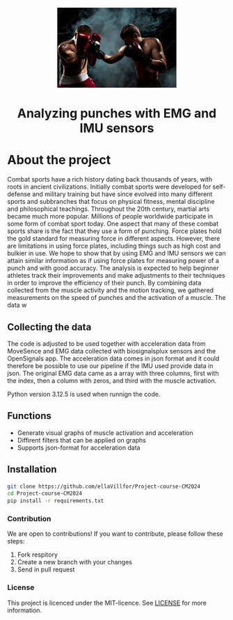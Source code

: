 <p align = "center">
    <img src = "./background_pic_github.jpeg" alt = "Two people boxing">
</p>

<h1 align = "center"> Analyzing punches with EMG and IMU sensors </h1>

# About the project
Combat sports have a rich history dating back thousands of years, with roots in ancient civilizations. Initially combat sports were developed for self-defense and military training but have since evolved into many
different sports and subbranches that focus on physical fitness, mental discipline and philosophical teachings. Throughout the 20th century, martial arts became much more popular. Millions of people worldwide participate in some form of combat sport today. One aspect that many of these combat sports share is the fact that they use a form of punching. Force plates hold the gold standard for measuring force in different aspects. However, there are limitations in using force plates, including things such as high cost and bulkier in use. We hope to show that by using EMG and IMU sensors we can attain similar information as if using force plates for measuring power of a punch and with good accuracy. The analysis is expected to help beginner athletes track their improvements and make adjustments to their techniques in order to improve the efficiency of their punch. By combining data collected from the muscle activity and the motion tracking, we gathered measurements on the speed of punches and the activation of a muscle. The data w

## Collecting the data
The code is adjusted to be used together with acceleration data from MoveSence and EMG data collected with biosignalsplux sensors and the OpenSignals app. 
The acceleration data comes in json format and it could therefore be possible to use our pipeline if the IMU used provide data in json. 
The original EMG data came as a array with three columns, first with the index, then a column with zeros, and third with the muscle activation. 

Python version 3.12.5 is used when runnign the code. 

## Functions

- Generate visual graphs of muscle activation and acceleration
- Diffirent filters that can be applied on graphs
- Supports json-format for acceleration data


## Installation
```bash
git clone https://github.com/ellaVillfor/Project-course-CM2024
cd Project-course-CM2024
pip install -r requirements.txt
```

### Contribution
We are open to contributions! If you want to contribute, please follow these steps:

1. Fork respitory
2. Create a new branch with your changes
3. Send in pull request

### License
This project is licenced under the MIT-licence. See [LICENSE](LICENSE) for more information.
